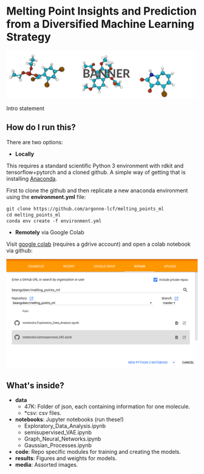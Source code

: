 # Melting Point Insights and Prediction from a Diversified Machine Learning Strategy

![](media/banner.png)





Intro statement

## How do I run this?
There are two options:
* **Locally**

This requires a standard scientific Python 3 environment with rdkit and tensorflow+pytorch and a cloned github.
A simple way of getting that is installing [Anaconda](https://www.anaconda.com/distribution/#download-section).

First to clone the github and then replicate a new anaconda environment using the **environment.yml** file:
```
git clone https://github.com/argonne-lcf/melting_points_ml
cd melting_points_ml
conda env create -f environment.yml
```

* **Remotely** via Google Colab

Visit [google colab](https://colab.research.google.com/) (requires a gdrive account) and open a colab notebook via github:

![](media/colab_menu.png)

## What's inside?

* **data**
  - 47K: Folder of json, each containing information for one molecule.
  - \*csv: csv files.
* **notebooks**: Jupyter notebooks (run these!)
  - Exploratory_Data_Analysis.ipynb
  - semisupervised_VAE.ipynb
  - Graph_Neural_Networks.ipynb
  - Gaussian_Processes.ipynb
* **code**: Repo specific modules for training and creating the models.
* **results**: Figures and weights for models.
* **media**: Assorted images.
